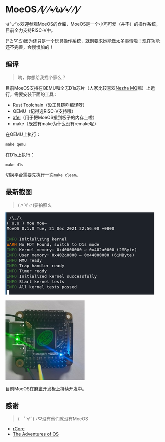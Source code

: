 # MoeOS  ⁄(⁄ ⁄•⁄ω⁄•⁄ ⁄)⁄

 ٩(^ᴗ^)۶欢迎参观MoeOS的仓库，MoeOS是一个小巧可爱（并不）的操作系统，目前全力支持RISC-V中。

 (*≧▽≦)因为还只是一个玩具操作系统，就别要求她能做太多事情啦！现在功能还不完善，会慢慢加的！

## 编译

> 呐，你想给我找个家么？

目前MoeOS支持在QEMU和全志D1s芯片（人家比较喜欢[Nezha MQ](https://mangopi.org.cn/mangopi_mq)嘛）上运行，需要安装下面的工具：

- Rust Toolchain（没工具链咋编译呀）
- QEMU（记得选RISC-V支持哦）
- [xfel](https://github.com/xboot/xfel)（用于把MoeOS搬到板子的内存上啦）
- make（既然有make为什么没有remake呢）

在QEMU上执行：

```
make qemu
```

在D1s上执行：

```
make d1s
```

切换平台需要先执行一次`make clean`。

## 最新截图

> (〃∀〃)要拍照么

![latest-running-on-D1s](./docs/images/latest-running-on-D1s.png)

![mq](./docs/images/mq.jpg)

目前MoeOS在[麻雀](https://mangopi.org.cn/mangopi_mq)开发板上持续开发中。

## 感谢

> (　ﾟ∀ﾟ) ﾉ♡没有他们就没有MoeOS

- [rCore](https://github.com/rcore-os/rCore)
- [The Adventures of OS](https://osblog.stephenmarz.com/index.html)
